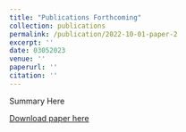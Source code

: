 ```yaml
---
title: "Publications Forthcoming"
collection: publications
permalink: /publication/2022-10-01-paper-2
excerpt: ''
date: 03052023
venue: ''
paperurl: ''
citation: ''
---
```

Summary Here

[Download paper here]()
